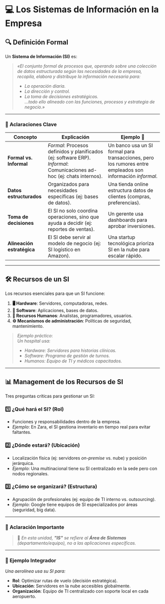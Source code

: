 # 💻 **Los Sistemas de Información en la Empresa**  

## 🔍 **Definición Formal**  
Un **Sistema de Información (SI)** es:  
> *«El conjunto formal de procesos que, operando sobre una colección de datos estructurada según las necesidades de la empresa, recopila, elabora y distribuye la información necesaria para:*  
> - *La operación diaria.*  
> - *La dirección y control.*  
> - *La toma de decisiones estratégicas.*  
> *...todo ello alineado con las funciones, procesos y estrategia de negocio.»*  

---

### 📌 **Aclaraciones Clave**  

| Concepto               | Explicación                                                                 | Ejemplo 🏢 |  
|------------------------|-----------------------------------------------------------------------------|-----------|  
| **Formal vs. Informal** | *Formal*: Procesos definidos y planificados (ej: software ERP). *Informal*: Comunicaciones ad-hoc (ej: chats internos). | Un banco usa un SI formal para transacciones, pero los rumores entre empleados son información *informal*. |  
| **Datos estructurados** | Organizados para necesidades específicas (ej: bases de datos). | Una tienda online estructura datos de clientes (compras, preferencias). |  
| **Toma de decisiones**  | El SI no solo coordina operaciones, sino que ayuda a decidir (ej: reportes de ventas). | Un gerente usa dashboards para aprobar inversiones. |  
| **Alineación estratégica** | El SI debe servir al modelo de negocio (ej: SI logístico en Amazon). | Una startup tecnológica prioriza SI en la nube para escalar rápido. |  

---

## 🛠️ **Recursos de un SI**  
Los recursos esenciales para que un SI funcione:  
1. **🖥️ Hardware**: Servidores, computadoras, redes.  
2. **📱 Software**: Aplicaciones, bases de datos.  
3. **👥 Recursos Humanos**: Analistas, programadores, usuarios.  
4. **⚙️ Mecanismos de administración**: Políticas de seguridad, mantenimiento.  

> *Ejemplo práctico*:  
> *Un hospital usa:*  
> - *Hardware: Servidores para historias clínicas.*  
> - *Software: Programa de gestión de turnos.*  
> - *Humanos: Equipo de TI y médicos capacitados.*  

---

## 📊 **Management de los Recursos de SI**  
Tres preguntas críticas para gestionar un SI:  

### 1️⃣ **¿Qué hará el SI?** (Rol)  
- Funciones y responsabilidades dentro de la empresa.  
- *Ejemplo*: En Zara, el SI gestiona inventario en tiempo real para evitar faltantes.  

### 2️⃣ **¿Dónde estará?** (Ubicación)  
- Localización física (ej: servidores *on-premise* vs. nube) y posición jerárquica.  
- *Ejemplo*: Una multinacional tiene su SI centralizado en la sede pero con nodos regionales.  

### 3️⃣ **¿Cómo se organizará?** (Estructura)  
- Agrupación de profesionales (ej: equipo de TI interno vs. outsourcing).  
- *Ejemplo*: Google tiene equipos de SI especializados por áreas (seguridad, big data).  

---

### 🚨 **Aclaración Importante**  
> 🔹 *En esta unidad, **"IS"** se refiere al **Área de Sistemas** (departamento/equipo), no a las aplicaciones específicas.*  

---

### 🌟 **Ejemplo Integrador**  
*Una aerolínea usa su SI para:*  
- **Rol**: Optimizar rutas de vuelo (decisión estratégica).  
- **Ubicación**: Servidores en la nube accesibles globalmente.  
- **Organización**: Equipo de TI centralizado con soporte local en cada aeropuerto.  
